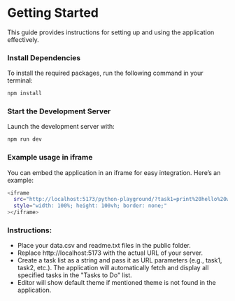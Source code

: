 # Getting Started

This guide provides instructions for setting up and using the application effectively.

### Install Dependencies

To install the required packages, run the following command in your terminal:

```sh
npm install
```

### Start the Development Server

Launch the development server with:

```sh
npm run dev
```

### Example usage in iframe

You can embed the application in an iframe for easy integration. Here’s an example:

```sh
<iframe
  src="http://localhost:5173/python-playground/?task1=print%20hello%20world&task2=define%202%20variable"
  style="width: 100%; height: 100vh; border: none;"
></iframe>
```

### Instructions:
- Place your data.csv and readme.txt files in the public folder.
- Replace http://localhost:5173 with the actual URL of your server.
- Create a task list as a string and pass it as URL parameters (e.g., task1, task2, etc.). The application will automatically fetch and display all specified tasks in the "Tasks to Do" list.
- Editor will show default theme if mentioned theme is not found in the application.

